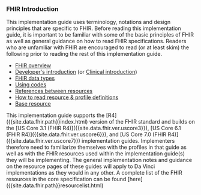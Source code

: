 ### FHIR Introduction

This implementation guide uses terminology, notations and design principles that are specific to FHIR.  Before reading this implementation guide, it is important to be familiar with some of the basic principles of FHIR as well as general guidance on how to read FHIR specifications.  Readers who are unfamiliar with FHIR are encouraged to read (or at least skim) the following prior to reading the rest of this implementation guide.

* [FHIR overview]({{site.data.fhir.path}}overview.html)
* [Developer's introduction]({{site.data.fhir.path}}overview-dev.html) (or [Clinical introduction]({{site.data.fhir.path}}overview-clinical.html))
* [FHIR data types]({{site.data.fhir.path}}datatypes.html)
* [Using codes]({{site.data.fhir.path}}terminologies.html)
* [References between resources]({{site.data.fhir.path}}references.html)
* [How to read resource & profile definitions]({{site.data.fhir.path}}formats.html)
* [Base resource]({{site.data.fhir.path}}resource.html)

<div class="modified-content" markdown="1">
This implementation guide supports the [R4]({{site.data.fhir.path}}index.html) version of the FHIR standard and builds on the [US Core 3.1 (FHIR R4)]({{site.data.fhir.ver.uscore3}}), [US Core 6.1 (FHIR R4)]({{site.data.fhir.ver.uscore6}}), and [US Core 7.0 (FHIR R4)]({{site.data.fhir.ver.uscore7}}) implementation guides.  Implementers therefore need to familiarize themselves with the profiles in that guide as well as with the FHIR resources used within the implementation guide(s) they will be implementing.  The general implementation notes and guidance on the resource pages of these guides will apply to Da Vinci implementations as they would in any other.  A complete list of the FHIR resources in the core specification can be found [here]({{site.data.fhir.path}}resourcelist.html)
</div>